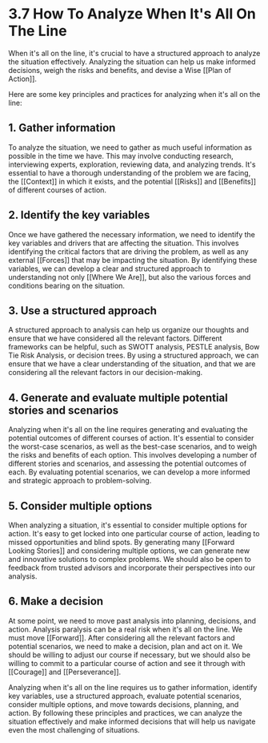 # 3.7 How To Analyze When It's All On The Line

When it's all on the line, it's crucial to have a structured approach to analyze the situation effectively. Analyzing the situation can help us make informed decisions, weigh the risks and benefits, and devise a Wise [[Plan of Action]]. 

Here are some key principles and practices for analyzing when it's all on the line:

## 1. Gather information

To analyze the situation, we need to gather as much useful information as possible in the time we have. This may involve conducting research, interviewing experts, exploration, reviewing data, and analyzing trends. It's essential to have a thorough understanding of the problem we are facing, the [[Context]] in which it exists, and the potential [[Risks]] and [[Benefits]] of different courses of action.

## 2. Identify the key variables

Once we have gathered the necessary information, we need to identify the key variables and drivers that are affecting the situation. This involves identifying the critical factors that are driving the problem, as well as any external [[Forces]] that may be impacting the situation. By identifying these variables, we can develop a clear and structured approach to understanding not only [[Where We Are]], but also the various forces and conditions bearing on the situation. 

## 3. Use a structured approach

A structured approach to analysis can help us organize our thoughts and ensure that we have considered all the relevant factors. Different frameworks can be helpful, such as SWOTT analysis, PESTLE analysis, Bow Tie Risk Analysis, or decision trees. By using a structured approach, we can ensure that we have a clear understanding of the situation, and that we are considering all the relevant factors in our decision-making.

## 4. Generate and evaluate multiple potential stories and scenarios 

Analyzing when it's all on the line requires generating and evaluating the potential outcomes of different courses of action. It's essential to consider the worst-case scenarios, as well as the best-case scenarios, and to weigh the risks and benefits of each option. This involves developing a number of different stories and scenarios, and assessing the potential outcomes of each. By evaluating potential scenarios, we can develop a more informed and strategic approach to problem-solving. 

## 5. Consider multiple options

When analyzing a situation, it's essential to consider multiple options for action. It's easy to get locked into one particular course of action, leading to missed opportunities and blind spots. By generating many [[Forward Looking Stories]] and considering multiple options, we can generate new and innovative solutions to complex problems. We should also be open to feedback from trusted advisors and incorporate their perspectives into our analysis.

## 6. Make a decision

At some point, we need to move past analysis into planning, decisions, and action. Analysis paralysis can be a real risk when it's all on the line. We must move [[Forward]]. After considering all the relevant factors and potential scenarios, we need to make a decision, plan and act on it. We should be willing to adjust our course if necessary, but we should also be willing to commit to a particular course of action and see it through with [[Courage]] and [[Perseverance]]. 

Analyzing when it's all on the line requires us to gather information, identify key variables, use a structured approach, evaluate potential scenarios, consider multiple options, and move towards decisions, planning, and action. By following these principles and practices, we can analyze the situation effectively and make informed decisions that will help us navigate even the most challenging of situations.